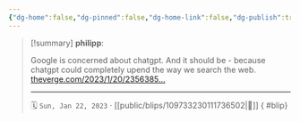 ```yaml
---
{"dg-home":false,"dg-pinned":false,"dg-home-link":false,"dg-publish":true,"type":"blip","disabled rules":["yaml-title","yaml-title-alias","file-name-heading"],"title":"philipp on mastodon @ 2023-01-22","created-date":"2023-01-22T14:03:31","id":109733230111736500,"updated-date":"2025-05-02T08:50:43","dg-path":"blips/109733230111736502.md","permalink":"/blips/109733230111736502/","dgPassFrontmatter":true}
---
```


> [!summary] **philipp**:
>
> Google is concerned about chatgpt. And it should be - because chatgpt could completely upend the way we search the web. [theverge.com/2023/1/20/2356385…](https://www.theverge.com/2023/1/20/23563851/google-search-ai-chatbot-demo-chatgpt)
> - - -
>
> 🗓️ `Sun, Jan 22, 2023` · [[public/blips/109733230111736502\|🔗]]
{ #blip}

